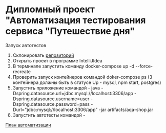 # **Дипломный проект "Автоматизация тестирования сервиса "Путешествие дня"**

Запуск автотестов
1. Склонировать [репозиторий](https://github.com/Yuliyarubtsova/Diplom.git)
1. Открыть проект в программе IntelliJIdea 
1. В терминале запустить команду docker-compose up -d --force-recreate
1. Проверить запуск контейнеров командой doker-compose ps (3 контейнера должны быть в статусе Up - mysql, npm start, postgres)
1. Запустить приложение командой - java -Dspring.datasource.url=jdbc:mysql://localhost:3306/app -Dspring.datasource.username=user -Dspring.datasource.password=pass -Durl="jdbc:mysql://localhost:3306/app" -jar artifacts/aqa-shop.jar
1. Запустить автотесты командой - 




[План автоматизации](https://github.com/Yuliyarubtsova/Diplom/blob/master/Plan.md)